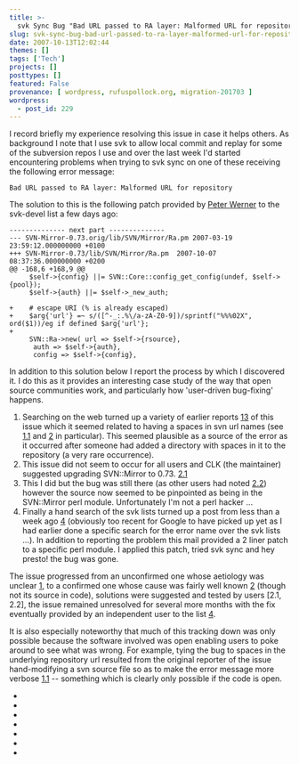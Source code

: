```yaml
---
title: >-
  svk Sync Bug "Bad URL passed to RA layer: Malformed URL for repository"
slug: svk-sync-bug-bad-url-passed-to-ra-layer-malformed-url-for-repository
date: 2007-10-13T12:02:44
themes: []
tags: ['Tech']
projects: []
posttypes: []
featured: False
provenance: [ wordpress, rufuspollock.org, migration-201703 ]
wordpress:
  - post_id: 229
---
```


I record briefly my experience resolving this issue in case it helps others. As background I note that I use svk to allow local commit and replay for some of the subversion repos I use and over the last week I'd started encountering problems when trying to svk sync on one of these receiving the following error message:

    Bad URL passed to RA layer: Malformed URL for repository

The solution to this is the following patch provided by [Peter Werner](http://0x.hu) to the svk-devel list a few days ago:

    -------------- next part --------------
    --- SVN-Mirror-0.73.orig/lib/SVN/Mirror/Ra.pm 2007-03-19 23:59:12.000000000 +0100
    +++ SVN-Mirror-0.73/lib/SVN/Mirror/Ra.pm  2007-10-07 08:37:36.000000000 +0200
    @@ -168,6 +168,9 @@
         $self->{config} ||= SVN::Core::config_get_config(undef, $self->{pool});
         $self->{auth} ||= $self->_new_auth;
     
    +    # escape URI (% is already escaped)
    +    $arg{'url'} =~ s/([^-_:.%\/a-zA-Z0-9])/sprintf("%%%02X", ord($1))/eg if defined $arg{'url'};
    +
         SVN::Ra->new( url => $self->{rsource},
          auth => $self->{auth},
          config => $self->{config},

In addition to this solution below I report the process by which I discovered it. I do this as it provides an interesting case study of the way that open source communities work, and particularly how 'user-driven bug-fixing' happens.

  1. Searching on the web turned up a variety of earlier reports [1][2][3] of this issue which it seemed related to having a spaces in svn url names (see [1.1] and [2] in particular). This seemed plausible as a source of the error as it occurred after someone had added a directory with spaces in it to the repository (a very rare occurrence).
  2. This issue did not seem to occur for all users and CLK (the maintainer) suggested upgrading SVN::Mirror to 0.73. [2.1]
  3. This I did but the bug was still there (as other users had noted [2.2]) however the source now seemed to be pinpointed as being in the SVN::Mirror perl module. Unfortunately I'm not a perl hacker ...
  4. Finally a hand search of the svk lists turned up a post from less than a week ago [4] (obviously too recent for Google to have picked up yet as I had earlier done a specific search for the error name over the svk lists ...). In addition to reporting the problem this mail provided a 2 liner patch to a specific perl module. I applied this patch, tried svk sync and hey presto! the bug was gone.

The issue progressed from an unconfirmed one whose aetiology was unclear [1], to a confirmed one whose cause was fairly well known [2] (though not its source in code), solutions were suggested and tested by users [2.1, 2.2], the issue remained unresolved for several more months with the fix eventually provided by an independent user to the list [4].

It is also especially noteworthy that much of this tracking down was only possible because the software involved was open enabling users to poke around to see what was wrong. For example, tying the bug to spaces in the underlying repository url resulted from the original reporter of the issue hand-modifying a svn source file so as to make the error message more verbose [1.1] -- something which is clearly only possible if the code is open.


  * [1]:<http://lists.bestpractical.com/pipermail/svk-devel/2007-January/000570.html>
  * [1.1]:<http://lists.bestpractical.com/pipermail/svk-devel/2007-January/000571.html>
  * [2]: <http://lists.bestpractical.com/pipermail/svk-devel/2007-March/000755.html>
  * [2.1]: <http://lists.bestpractical.com/pipermail/svk-devel/2007-March/000757.html>
  * [2.2]: <http://lists.bestpractical.com/pipermail/svk-devel/2007-March/000766.html>
  * [3]: <http://lists.bestpractical.com/pipermail/svk-devel/2007-June/000944.html>
  * [4]: <http://lists.bestpractical.com/pipermail/svk-devel/2007-October/001065.html>


